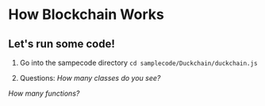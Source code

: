 # How Blockchain Works

## Let's run some code!

1.  Go into the sampecode directory
`cd samplecode/Duckchain/duckchain.js`

2.  Questions:
*How many classes do you see?*

*How many functions?* 


